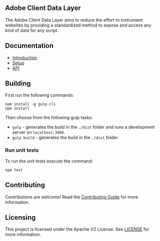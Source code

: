 ## Adobe Client Data Layer

The Adobe Client Data Layer aims to reduce the effort to instrument websites by providing a standardized method to expose and access any kind of data for any script.

## Documentation

* [Introduction](https://github.com/adobe/adobe-client-data-layer/wiki#introduction)
* [Setup](https://github.com/adobe/adobe-client-data-layer/wiki#setup)
* [API](https://github.com/adobe/adobe-client-data-layer/wiki#methods)

## Building

First run the following commands:
```
npm install -g gulp-cli
npm install
```   
 
Then choose from the following gulp tasks:
* `gulp` - generates the build in the `./dist` folder and runs a development server on `localhost:3000`.
* `gulp build` - generates the build in the `./dist` folder.

### Run unit tests
To run the unit tests execute the command:
```
npm test
```

## Contributing

Contributions are welcome! Read the [Contributing Guide](./.github/CONTRIBUTING.md) for more information.

## Licensing

This project is licensed under the Apache V2 License. See [LICENSE](LICENSE) for more information.
